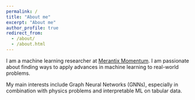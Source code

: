 ```yaml
---
permalink: /
title: "About me"
excerpt: "About me"
author_profile: true
redirect_from: 
  - /about/
  - /about.html
---
```


I am a machine learning researcher at [Merantix Momentum](https://merantix-momentum.com/).
I am passionate about finding ways to apply advances in machine learning to real-world problems.

My main interests include Graph Neural Networks (GNNs), especially in combination with physics problems and interpretable ML on tabular data.